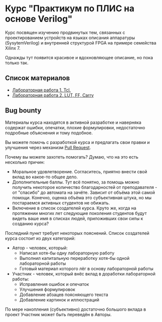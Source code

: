 # Курс "Практикум по ПЛИС на основе Verilog"

Курс посвящен изучению продвинутых тем, связанных с проектированием устройств на языках описания аппаратуры (SysytemVerilog) и внутренней структурой FPGA на примере семейства Xilinx 7.

Однажды тут появится красивое и вдохновляющее описание, но пока только так.


## Список материалов
* [Лабораторная работа 1. Tcl.](./Labs/01.%20Tcl/README.md)
* [Лабораторная работа 2. LUT, FF, Carry](./Labs/02.%20LUT%20and%20FF/README.md)

## Bug bounty
Материалы курса находятся в активной разработке и наверняка содержат ошибки, опечатки, плохие формулировки, недостаточно подробные объяснения и тому подобное.

Вы можете помочь с разработкой курса и предлагать свои правки и улучшения через механизм [Pull Request](https://github.com/MPSU/FPGA_pract/pulls).

Почему вы можете захотеть помогать? Думаю, что на это есть несколько причин:
 * Моральное удовлетворение. Согласитесь, приятно внести свой вклад во какое-то общее дело.
 * Дополнительные баллы. Тут всё понятно, за помощь можно получить некоторое количество благодарностей от преподавателя - от "спасибо" до автомата на зачёте. Зависит от объёма этой самой помощи. Конечно, оценка объёма это субъективная штука, но мы постараемся активных студентов не обижать.
 * Включение в список создателей курса. Круто же, когда на протяжении многих лет следующие поколения студентов будут видеть ваше имя в списках людей, приложивших свои силы к созданию курса?

Последний пункт требует некоторых пояснений. Список создателей курса состоит из двух категорий:
 * Автор - человек, который:
   * Написал хотя-бы одну лабораторную работу
   * Выполнил капитальную переработку хотя-бы одной лабораторной работы
   * Готовый материал которого лёг в основу лабораторной работы
 * Участник - человек, который внёс вклад в доработки лабораторной работы:
   * Исправления ошибок и опечаток
   * Улучшения формулировок
   * Добавление абзацев поясняющего текста
   * Добавление картинок и иллюстраций

По мере накопления (субъективно) достаточно большого вклада в проект Участник может быть переведён в Авторы.
